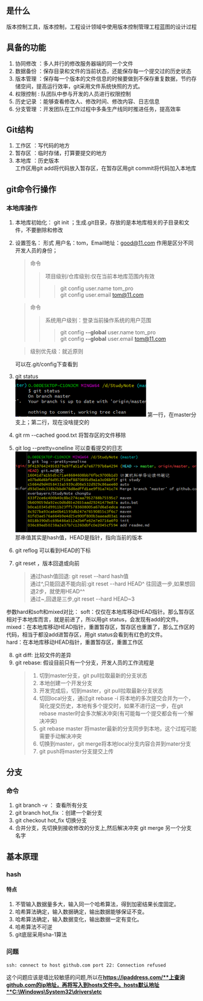 ## 是什么
版本控制工具，版本控制，工程设计领域中使用版本控制管理工程蓝图的设计过程

## 具备的功能
1. 协同修改 ：多人并行的修改服务器端的同一个文件
2. 数据备份 ：保存目录和文件的当前状态，还能保存每一个提交过的历史状态
3. 版本管理 ：保存每一个版本的文件信息的时候要做到不保存重复数据，节约存储空间，提高运行效率，git采用文件系统快照的方式。
4. 权限控制 : 队团队中参与开发的人员进行权限控制
5. 历史记录 ：能够查看修改人、修改时间、修改内容、日志信息
6. 分支管理 ：开发团队在工作过程中多条生产线同时推进任务，提高效率

## Git结构
1. 工作区 ：写代码的地方
2. 暂存区 ：临时存储，打算要提交的地方
3. 本地库 ：历史版本  
工作区用git add将代码放入暂存区，在暂存区用git commit将代码加入本地库 

## git命令行操作
### 本地库操作
1. 本地库初始化： git init ；生成.git目录，存放的是本地库相关的子目录和文件，不要删除和修改
2. 设置签名： 形式      用户名：tom，Email地址：good@11.com  作用是区分不同开发人员的身份；  
   > 命令  
   >> 项目级别/仓库级别:仅在当前本地库范围内有效  
   >>> git config user.name tom_pro  
   >>> git config user.email tom@11.com  

   > 命令
   >> 系统用户级别：登录当前操作系统的用户范围  
   >>> git config **--global** user.name tom_pro  
   >>> git config **--global** user.email tom@11.com  

   > 级别优先级：就近原则  
   
   可以在.git/config下查看到

3. git status  
![](images/3.png)
第一行，在master分支上；第二行，现在没啥提交的  
4. git rm --cached good.txt 将暂存区的文件移除  
5. git log --pretty=oneline 可以查看提交的日志
![](images/4.png)
那串值其实是hash值，HEAD是指针，指向当前的版本
6. git reflog 可以看到HEAD的下标
7. git reset ，版本回退或向前
    > 通过hash值回退: git reset --hard hash值  
    > 通过^,只能回退不能向前:git reset --hard HEAD^ 往回退一步,如果想回退2步，就使用HEAD^^  
    > 通过~,回退是三步,git reset --hard HEAD~3  

参数hard和soft和mixed对比：
soft：仅仅在本地库移动HEAD指针。那么暂存区相对于本地库而言，就是前进了，所以用git status，会发现有add的文件。  
mixed：在本地库移动HEAD指针，重置暂存区，暂存区也重置了，那么工作区的代码，相当于都没add进暂存区，用git status会看到有红色的文件。  
hard：在本地库移动HEAD指针，重置暂存区，重置工作区  

8. git diff: 比较文件的差异
9. git rebase: 假设目前只有一个分支，开发人员的工作流程是  
   > 1. 切到master分支，git pull拉取最新的分支状态  
   > 2. 本地创建一个开发分支
   > 3. 开发完成后，切到master，git pull拉取最新分支状态
   > 4. 切回local分支，通过git rebase -i 将本地的多次提交合并为一个，简化提交历史，本地有多个提交时，如果不进行这一步，在git rebase master时会多次解决冲突(有可能每一个提交都会有一个解决冲突)  
   > 5. git rebase master 将master最新的分支同步到本地，这个过程可能需要手动解决冲突  
   > 6. 切换到master，git merge将本地local分支内容合并到mater分支  
   > 7. git push将master分支提交上传

## 分支
### 命令
1. git branch -v ： 查看所有分支
2. git branch hot_fix ：创建一个新分支
3. git checkout hot_fix 切换分支
4. 合并分支，先切换到接收修改的分支上,然后解决冲突 git merge 另一个分支名字

## 基本原理
### hash
#### 特点
1. 不管输入数据量多大，输入同一个哈希算法，得到加密结果长度固定。
2. 哈希算法确定，输入数据确定，输出数据能够保证不变。
3. 哈希算法确定，输入数据变化，输出数据一定有变化。
4. 哈希算法不可逆
5. git底层采用sha-1算法


### 问题
```
ssh: connect to host github.com port 22: Connection refused
```
这个问题应该是墙比较敏感的问题,所以在**https://ipaddress.com/**上查询github.com的ip地址，再将写入到hosts文件中。hosts默认地址**C:\Windows\System32\drivers\etc**